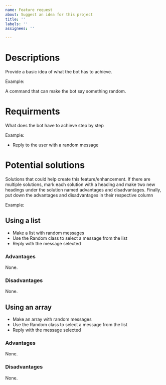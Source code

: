 ```yaml
---
name: Feature request
about: Suggest an idea for this project
title: ''
labels: ''
assignees: ''

---
```


# Descriptions
Provide a basic idea of what the bot has to achieve. 

Example:

A command that can make the bot say something random.

# Requirments
What does the bot have to achieve step by step

Example:

- Reply to the user with a random message

# Potential solutions
Solutions that could help create this feature/enhancement. If there are multiple solutions, mark each solution with a heading and make two new headings under the solution named advantages and disadvantages. Finally, put down the advantages and disadvantages in their respective column

Example:
## Using a list
- Make a list with random messages
- Use the Random class to select a message from the list
- Reply with the message selected
### Advantages
None.
### Disadvantages
None.
## Using an array
- Make an array with random messages
- Use the Random class to select a message from the list
- Reply with the message selected
### Advantages
None.
### Disadvantages
None.
